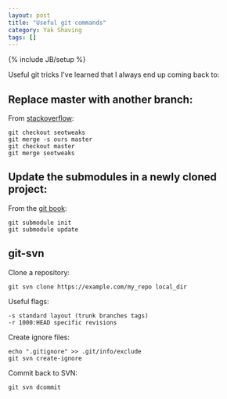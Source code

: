 ```yaml
---
layout: post
title: "Useful git commands"
category: Yak Shaving
tags: []
---
```

{% include JB/setup %}

Useful git tricks I've learned that I always end up coming back to:

## Replace master with another branch:
From [stackoverflow](http://stackoverflow.com/questions/2862590/how-to-replace-master-branch-in-git-entirely-from-another-branch):

	git checkout seotweaks
	git merge -s ours master
	git checkout master
	git merge seotweaks

## Update the submodules in a newly cloned project:
From the [git book](http://book.git-scm.com/5_submodules.html):

	git submodule init
	git submodule update

## git-svn
Clone a repository:
	
	git svn clone https://example.com/my_repo local_dir

Useful flags:

	-s standard layout (trunk branches tags)
	-r 1000:HEAD specific revisions

Create ignore files:

	echo ".gitignore" >> .git/info/exclude
	git svn create-ignore

Commit back to SVN:

	git svn dcommit